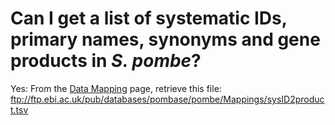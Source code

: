 # Can I get a list of systematic IDs, primary names, synonyms and gene products in *S. pombe*?
<!-- pombase_categories: Genome statistics and Lists -->

Yes: From the [Data Mapping](/downloads/names-and-identifiers) page, retrieve
this file:
ftp://ftp.ebi.ac.uk/pub/databases/pombase/pombe/Mappings/sysID2product.tsv

